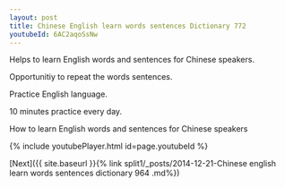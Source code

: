 ```yaml
---
layout: post
title: Chinese English learn words sentences Dictionary 772 
youtubeId: 6AC2aqoSsNw
---
```

 
 
Helps to learn English words and sentences for Chinese speakers.

Opportunitiy to repeat the words sentences. 

Practice English language. 
 
10 minutes practice every day. 
 
How to learn English words and sentences for Chinese speakers 
 
{% include youtubePlayer.html id=page.youtubeId %}
 
 
[Next]({{ site.baseurl }}{% link  split1/_posts/2014-12-21-Chinese english learn words sentences dictionary 964 .md%})
 
